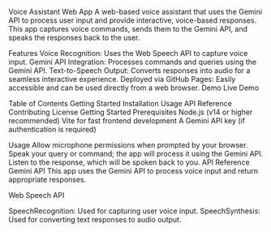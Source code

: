 Voice Assistant Web App
A web-based voice assistant that uses the Gemini API to process user input and provide interactive, voice-based responses. This app captures voice commands, sends them to the Gemini API, and speaks the responses back to the user.

Features
Voice Recognition: Uses the Web Speech API to capture voice input.
Gemini API Integration: Processes commands and queries using the Gemini API.
Text-to-Speech Output: Converts responses into audio for a seamless interactive experience.
Deployed via GitHub Pages: Easily accessible and can be used directly from a web browser.
Demo
Live Demo

Table of Contents
Getting Started
Installation
Usage
API Reference
Contributing
License
Getting Started
Prerequisites
Node.js (v14 or higher recommended)
Vite for fast frontend development
A Gemini API key (if authentication is required)

Usage
Allow microphone permissions when prompted by your browser.
Speak your query or command; the app will process it using the Gemini API.
Listen to the response, which will be spoken back to you.
API Reference
Gemini API
This app uses the Gemini API to process voice input and return appropriate responses.

Web Speech API

SpeechRecognition: Used for capturing user voice input.
SpeechSynthesis: Used for converting text responses to audio output.